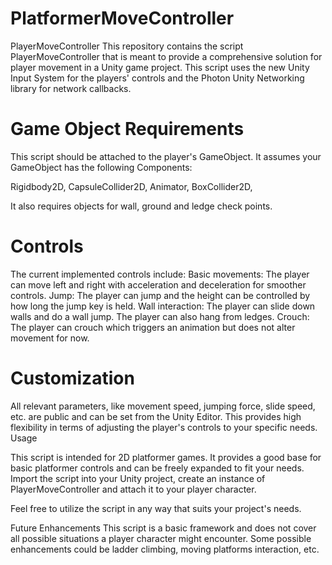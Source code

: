 # PlatformerMoveController
PlayerMoveController
This repository contains the script PlayerMoveController that is meant to provide a comprehensive solution for player movement in a Unity game project. This script uses the new Unity Input System for the players' controls and the Photon Unity Networking library for network callbacks.

# Game Object Requirements
This script should be attached to the player's GameObject. It assumes your GameObject has the following Components:

Rigidbody2D,
CapsuleCollider2D,
Animator,
BoxCollider2D,

It also requires objects for wall, ground and ledge check points.

# Controls
The current implemented controls include:
Basic movements: The player can move left and right with acceleration and deceleration for smoother controls.
Jump: The player can jump and the height can be controlled by how long the jump key is held.
Wall interaction: The player can slide down walls and do a wall jump. The player can also hang from ledges.
Crouch: The player can crouch which triggers an animation but does not alter movement for now.

# Customization
All relevant parameters, like movement speed, jumping force, slide speed, etc. are public and can be set from the Unity Editor. This provides high flexibility in terms of adjusting the player's controls to your specific needs.
Usage

This script is intended for 2D platformer games. It provides a good base for basic platformer controls and can be freely expanded to fit your needs. Import the script into your Unity project, create an instance of PlayerMoveController and attach it to your player character.

Feel free to utilize the script in any way that suits your project's needs.

Future Enhancements
This script is a basic framework and does not cover all possible situations a player character might encounter. Some possible enhancements could be ladder climbing, moving platforms interaction, etc.

